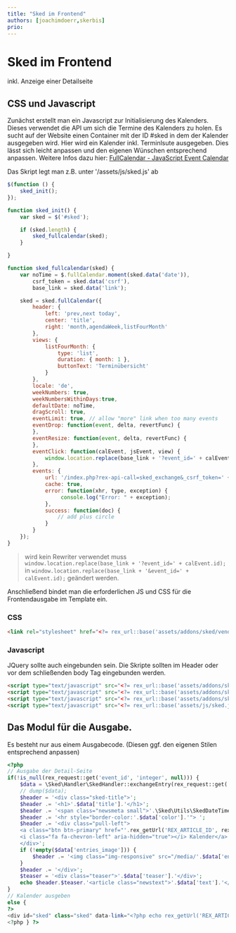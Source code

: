 ```yaml
---
title: "Sked im Frontend"
authors: [joachimdoerr,skerbis]
prio:
---
```


# Sked im Frontend

inkl. Anzeige einer Detailseite 

## CSS und Javascript 

Zunächst erstellt man ein Javascript zur Initialisierung des Kalenders. Dieses verwendet die API um sich die Termine des Kalenders zu holen. 
Es sucht auf der Website einen Container mit der ID #sked in dem der Kalender ausgegeben wird. Hier wird ein Kalender inkl. Terminlsute ausgegeben. 
Dies lässt sich leicht anpassen und den eigenen Wünschen entsprechend anpassen. Weitere Infos dazu hier: [FullCalendar - JavaScript Event Calendar](https://fullcalendar.io/) 

Das Skript legt man z.B. unter '/assets/js/sked.js' ab 

```js
$(function () {
    sked_init();
});

function sked_init() {
    var sked = $('#sked');

    if (sked.length) {
        sked_fullcalendar(sked);
    }

}

function sked_fullcalendar(sked) {
    var noTime = $.fullCalendar.moment(sked.data('date')),
        csrf_token = sked.data('csrf'),
        base_link = sked.data('link');

    sked = sked.fullCalendar({
        header: {
            left: 'prev,next today',
            center: 'title',
            right: 'month,agendaWeek,listFourMonth'
        },
        views: {
            listFourMonth: {
                type: 'list',
                duration: { month: 1 },
                buttonText: 'Terminübersicht'
            }
        },
        locale: 'de',
        weekNumbers: true,
        weekNumbersWithinDays:true,
        defaultDate: noTime,
        dragScroll: true,
        eventLimit: true, // allow "more" link when too many events
        eventDrop: function(event, delta, revertFunc) {
        },
        eventResize: function(event, delta, revertFunc) {
        },
        eventClick: function(calEvent, jsEvent, view) {
            window.location.replace(base_link + '?event_id=' + calEvent.id);
        },
        events: {
            url: '/index.php?rex-api-call=sked_exchange&_csrf_token=' + csrf_token,
            cache: true,
            error: function(xhr, type, exception) {
                 console.log("Error: " + exception);
            },
            success: function(doc) {
                // add plus circle
            }
        }
    });
}

```

> wird kein Rewriter verwendet muss `window.location.replace(base_link + '?event_id=' + calEvent.id);` in `window.location.replace(base_link + '&event_id=' + calEvent.id);`
geändert werden. 

Anschließend bindet man die erforderlichen JS und CSS für die Frontendausgabe im Template ein. 

### CSS

```html
<link rel="stylesheet" href="<?= rex_url::base('assets/addons/sked/vendor/fullcalendar/fullcalendar.min.css') ?>"> 
```


### Javascript 

JQuery sollte auch eingebunden sein. Die Skripte sollten im Header oder vor dem schließenden body Tag eingebunden werden.  

```html
<script type="text/javascript" src="<?= rex_url::base('assets/addons/sked/vendor/fullcalendar/lib/moment.min.js') ?>"></script>
<script type="text/javascript" src="<?= rex_url::base('assets/addons/sked/vendor/fullcalendar/fullcalendar.min.js') ?>"></script>
<script type="text/javascript" src="<?= rex_url::base('assets/addons/sked/vendor/fullcalendar/locale-all.js') ?>"></script>
<script type="text/javascript" src="<?= rex_url::base('assets/js/sked.js') ?>"></script>
```


## Das Modul für die Ausgabe. 

Es besteht nur aus einem Ausgabecode. (Diesen ggf. den eigenen Stilen entsprechend anpassen)

```php 
<?php
// Ausgabe der Detail-Seite
if(!is_null(rex_request::get('event_id', 'integer', null))) {
    $data = \Sked\Handler\SkedHandler::exchangeEntry(rex_request::get('event_id'), false);
    // dump($data);
    $header = '<div class="sked-title">';
    $header .= '<h1>'.$data['title'].'</h1>';
    $header .= '<span class="newsmeta small">'.\Sked\Utils\SkedDateTimeHelper::getFromToDate(new \DateTime($data['start']), new \DateTime($data['end'])). ' ' . \Sked\Utils\SkedDateTimeHelper::getFromToTime(new \DateTime($data['start']), new \DateTime($data['end'])) . '</span> ';
    $header .= '<hr style="border-color:'.$data['color'].'"> ';
    $header .= '<div class="pull-left">
    <a class="btn btn-primary" href="'.rex_getUrl('REX_ARTICLE_ID', rex_clang::getCurrentId()).'">
    <i class="fa fa-chevron-left" aria-hidden="true"></i> Kalender</a>
    </div>';
    if (!empty($data['entries_image'])) {
        $header .= '<img class="img-responsive" src="/media/'.$data['entries_image'].'">';
    }
    $header .= '</div>';
    $teaser = '<div class="teaser">'.$data['teaser'].'</div>';
    echo $header.$teaser.'<article class="newstext">'.$data['text'].'</article>';
} 
// Kalender ausgeben
else {
?>
<div id="sked" class="sked" data-link="<?php echo rex_getUrl('REX_ARTICLE_ID', rex_clang::getCurrentId());?>"></div>
<?php } ?>

```


